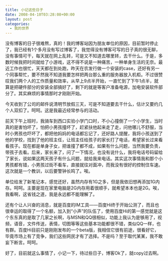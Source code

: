 ```yaml
---
title: 小记这些日子
date: 2008-04-10T03:28:08+00:00
layout: post
categories:
  - 我的世界
---
```

没有博客的日子很难熬，真的！我的博客站因为朋友单位的原因，目前暂时停止了，我已经有1个多月没有写过博客了，我觉得没有博客可写的日子真的很无聊，没有事情可干，每天就在网上乱转，可是又不知道去哪里转，去干什么。于是，多数时候我把时间就给了小游戏，这不得不说是一种痛苦，一种单身生活的无奈。最近工作也很忙，天天都在到处跑，昨天在农发行做一个安装的case，还好有另一个同事帮忙，要不然我不知道我要怎样把两台那么重的服务器放入机柜。不过很赞叹我们两个人的工作质量和效率，从早上9点半开始，一直忙到了下午1点半，就算是把硬件部分的安装全部搞好了，剩下的就是等客户准备电源，加电安装软件部分了。其实麻烦的事情那时才刚刚开始。

今天收到了公司的邮件说清明节放假三天，可是不知道要去干什么，估计又要约几个人双扣了。呵呵。这是我最近经常参与的活动。

前天下午上班时，我骑车到西口实验小学门口时，不小心撞倒了一个小学生，当时真的是害怕坏了，怕把小男孩撞坏了，赶紧扶他起来走了走，问他哪儿不舒服，当时小男孩也吓坏了，都把他妈妈的电话都忘记了，还好路人提醒，我将小孩送到了他的学校，找到了他的班主任，让班主任给孩子的家长打了电话，希望家长过来看看孩子。现在都是单身子女，把谁撞了都不成，如果有什么问题，当然我要负责，带孩子去看。后来，家长来了，问了一下情况，也没有说什么，我将电话号码留给了家长，说如果这两天孩子有什么问题，就给我来电话。其实这次事情我和那个小男孩都有错，小男孩过街不看车，直接就往对面冲，而我没有很好的控制住车速。这次就是一个教训，以后要警钟长鸣了。唉。

单位给发了新笔记本，感觉还好，虽然内存有1G之多，但是我依旧想再添加1G内存。呵呵。主要是现在家里电脑是2G内存用着很顺手，就希望本本也是2G。唉，我看啊，这省钱之道，我是永远都不能理解了。

还有个让人兴奋的消息，就是百度的IM工具——百度Hi终于开始公测了，而且也很幸运的取得了一个名额，加入到“小声”的队伍了，使用百度Hi的第一感觉就是这个东东真的是取了几家之长啊，与MSN和QQ很相似，功能上我认为是够用了，视频，语音，文件传送，表情，切图等等这些基本功能都很不错，类似QQ一样，也有群。百度Hi目前只是刚刚发布的一个beta版，我相信它很有前途，很看好它，毕竟市场上有了竞争，我们这些网民才有了选择。不是吗？至于取代某某，我不敢妄下断言。呵呵。

好了，目前就这么事情了，小记一下，待过些日子，博客Ok了，就copy过去啊。